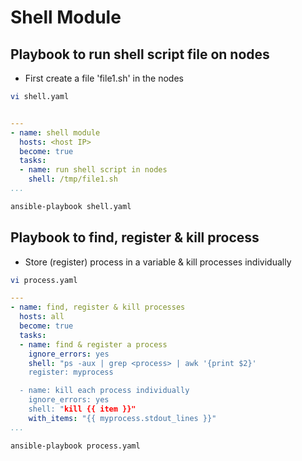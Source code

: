 # Shell Module
## Playbook to run shell script file on nodes
* First create a file 'file1.sh' in the nodes
```sh
vi shell.yaml
```
```yaml

---
- name: shell module
  hosts: <host IP>
  become: true
  tasks:
  - name: run shell script in nodes
    shell: /tmp/file1.sh
...
```
```sh
ansible-playbook shell.yaml
```

## Playbook to find, register & kill process
* Store (register) process in a variable & kill processes individually
```sh
vi process.yaml
```
```yaml
--- 
- name: find, register & kill processes
  hosts: all
  become: true
  tasks:
  - name: find & register a process
    ignore_errors: yes
    shell: "ps -aux | grep <process> | awk '{print $2}'
    register: myprocess

  - name: kill each process individually
    ignore_errors: yes
    shell: "kill {{ item }}"
    with_items: "{{ myprocess.stdout_lines }}"
...
```
```sh
ansible-playbook process.yaml
```
